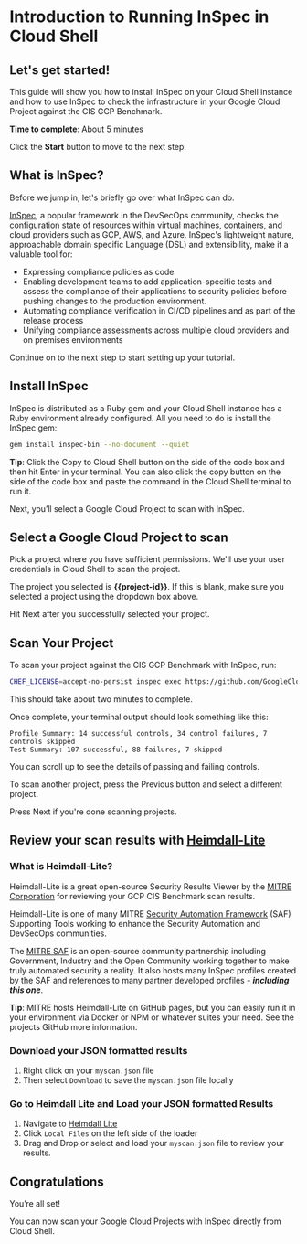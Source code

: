 # Introduction to Running InSpec in Cloud Shell

## Let's get started!

This guide will show you how to install InSpec on your Cloud Shell instance and how to use InSpec to check the infrastructure in your Google Cloud Project against the CIS GCP Benchmark.

**Time to complete**: About 5 minutes

Click the **Start** button to move to the next step.

## What is InSpec?

Before we jump in, let's briefly go over what InSpec can do.

[InSpec](https://github.com/inspec/inspec), a popular framework in the DevSecOps community, checks the configuration state of resources within virtual machines, containers, and cloud providers such as GCP, AWS, and Azure. InSpec's lightweight nature, approachable domain specific Language (DSL) and extensibility, make it a valuable tool for:

- Expressing compliance policies as code
- Enabling development teams to add application-specific tests and assess the compliance of their applications to security policies before pushing changes to the production environment.
- Automating compliance verification in CI/CD pipelines and as part of the release process
- Unifying compliance assessments across multiple cloud providers and on premises environments

Continue on to the next step to start setting up your tutorial.

## Install InSpec

InSpec is distributed as a Ruby gem and your Cloud Shell instance has a Ruby environment already configured. All you need to do is install the InSpec gem:

```bash
gem install inspec-bin --no-document --quiet
```

**Tip**: Click the Copy to Cloud Shell button on the side of the code box and then hit Enter in your terminal. You can also click the copy button on the side of the code box and paste the command in the Cloud Shell terminal to run it.

Next, you’ll select a Google Cloud Project to scan with InSpec.

## Select a Google Cloud Project to scan

Pick a project where you have sufficient permissions. We'll use your user credentials in Cloud Shell to scan the project.

<walkthrough-project-setup></walkthrough-project-setup>

The project you selected is **{{project-id}}**. If this is blank, make sure you selected a project using the dropdown box above.

Hit Next after you successfully selected your project.

## Scan Your Project

To scan your project against the CIS GCP Benchmark with InSpec, run:

```bash
CHEF_LICENSE=accept-no-persist inspec exec https://github.com/GoogleCloudPlatform/inspec-gcp-cis-benchmark.git -t gcp:// --input gcp_project_id={{project-id}}  --reporter cli json:myscan.json
```

This should take about two minutes to complete.

Once complete, your terminal output should look something like this:

```
Profile Summary: 14 successful controls, 34 control failures, 7 controls skipped
Test Summary: 107 successful, 88 failures, 7 skipped
```

You can scroll up to see the details of passing and failing controls.

To scan another project, press the Previous button and select a different project.

Press Next if you're done scanning projects.

## Review your scan results with [Heimdall-Lite](https://heimdall-lite.mitre.org)

### What is Heimdall-Lite?

Heimdall-Lite is a great open-source Security Results Viewer by the [MITRE Corporation](https://www.mitre.org) for reviewing your GCP CIS Benchmark scan results.

Heimdall-Lite is one of many MITRE [Security Automation Framework](https://saf.mitre.org) (SAF) Supporting Tools working to enhance the Security Automation and DevSecOps communities.

The [MITRE SAF](https://saf.mitre.org) is an open-source community partnership including Government, Industry and the Open Community working together to make truly automated security a reality. It also hosts many InSpec profiles created by the SAF and references to many partner developed profiles - **_including this one_**.

**Tip**: MITRE hosts Heimdall-Lite on GitHub pages, but you can easily run it in your environment via Docker or NPM or whatever suites your need. See the projects GitHub more information.

### Download your JSON formatted results

1. Right click on your `myscan.json` file
2. Then select `Download` to save the `myscan.json` file locally

### Go to Heimdall Lite and Load your JSON formatted Results

1. Navigate to [Heimdall Lite](https://heimdall-lite.mitre.org)
2. Click `Local Files` on the left side of the loader
3. Drag and Drop or select and load your `myscan.json` file to review your results.

## Congratulations

<walkthrough-conclusion-trophy></walkthrough-conclusion-trophy>

You’re all set!

You can now scan your Google Cloud Projects with InSpec directly from Cloud Shell.
